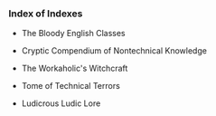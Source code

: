 ### Index of Indexes

- The Bloody English Classes


- Cryptic Compendium of Nontechnical Knowledge


- The Workaholic's Witchcraft


- Tome of Technical Terrors


- Ludicrous Ludic Lore
